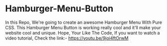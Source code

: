 # Hamburger-Menu-Button
In this Repo, We're going to create an awesome Hamburger Menu With Pure CSS. This Hamburger Menu Button is working really cool and it'll make your website cool and unique. Hope, Your Like The Code, If you want to watch a video tutorial, Check the link:- https://youtu.be/9joi4ftOrwM
